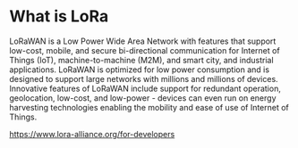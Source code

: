 # What is LoRa

LoRaWAN is a Low Power Wide Area Network with features that support low-cost, mobile, and secure bi-directional communication for Internet of Things (IoT), machine-to-machine (M2M), and smart city, and industrial applications. LoRaWAN is optimized for low power consumption and is designed to support large networks with millions and millions of devices. Innovative features of LoRaWAN include support for redundant operation, geolocation, low-cost, and low-power - devices can even run on energy harvesting technologies enabling the mobility and ease of use of Internet of Things.


https://www.lora-alliance.org/for-developers


